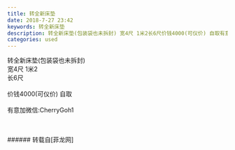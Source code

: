 ```yaml
---
title: 转全新床垫
date: 2018-7-27 23:42
keywords: 转全新床垫
description: 转全新床垫(包装袋也未拆封) 宽4尺 1米2长6尺价钱4000(可仪价) 自取有意加微信:CherryGoh1
categories: used
---
```

<td class="t_f" id="postmessage_1561675">

转全新床垫(包装袋也未拆封) <br/>
宽4尺 1米2<br/>
长6尺<br/>
<br/>
价钱4000(可仪价) 自取<br/>
<br/>
有意加微信:CherryGoh1<br/>
<br/>
<br/>
<img alt="" border="0" class="zoom" data-cf-modified-307b72dd8875d44ef54e5cb8-="" file="http://www.flw.ph/data/appbyme/upload/image/201807/27/uokKCsKQzEmr.jpg" id="aimg_n2fEI" lazyloadthumb="1" onclick="" onmouseover="" src="http://www.flw.ph/data/appbyme/upload/image/201807/27/uokKCsKQzEmr.jpg"/><br/>
<img alt="" border="0" class="zoom" data-cf-modified-307b72dd8875d44ef54e5cb8-="" file="http://www.flw.ph/data/appbyme/upload/image/201807/27/lsJeLDcRSmxp.jpg" id="aimg_i2maR" lazyloadthumb="1" onclick="" onmouseover="" src="http://www.flw.ph/data/appbyme/upload/image/201807/27/lsJeLDcRSmxp.jpg"/><br/>
</td>
###### 转载自[菲龙网]